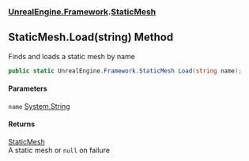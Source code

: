 ### [UnrealEngine.Framework](./UnrealEngine-Framework.md 'UnrealEngine.Framework').[StaticMesh](./StaticMesh.md 'UnrealEngine.Framework.StaticMesh')
## StaticMesh.Load(string) Method
Finds and loads a static mesh by name  
```csharp
public static UnrealEngine.Framework.StaticMesh Load(string name);
```
#### Parameters
<a name='UnrealEngine-Framework-StaticMesh-Load(string)-name'></a>
`name` [System.String](https://docs.microsoft.com/en-us/dotnet/api/System.String 'System.String')  
  
#### Returns
[StaticMesh](./StaticMesh.md 'UnrealEngine.Framework.StaticMesh')  
A static mesh or `null` on failure  
